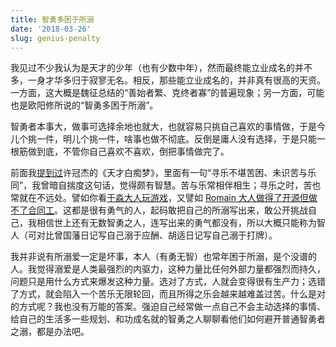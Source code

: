 ```yaml
---
title: 智勇多困于所溺
date: '2018-03-26'
slug: genius-penalty
---
```


我见过不少我认为是天才的少年（也有少数中年），然而最终能立业成名的并不多，一身才华多归于寂寥无名。相反，那些能立业成名的，并非真有很高的天资。一方面，这大概是魏征总结的“善始者繁、克终者寡”的普遍现象；另一方面，可能也是欧阳修所说的“智勇多困于所溺”。

智勇者本事大，做事可选择余地也就大，也就容易只挑自己喜欢的事情做，于是今儿个挑一件，明儿个挑一件，啥事也做不彻底。反倒是庸人没有选择，于是只能一根筋做到底，不管你自己喜欢不喜欢，倒把事情做完了。

前面我[提到过](/cn/2017/12/poetic-lyrics/)许冠杰的《天才白痴梦》，里面有一句“寻乐不堪苦困、未识苦与乐同”，我曾暗自揣度这句话，觉得颇有智慧。苦与乐常相伴相生；寻乐之时，苦也常就在不远处。譬如你看[于淼大人玩游戏](https://yufree.cn/cn/2018/03/08/back2/)，又譬如 [Romain 大人做得了开源但做不了合同工](https://purrple.cat/blog/2018/03/22/i-m-not-looking-for-a-job/)。这都是很有勇气的人，起码敢把自己的所溺写出来，敢公开挑战自己，我相信世上还有无数智勇之人，连写出来的勇气都没有，所以大概只能称为智人（可对比曾国藩日记写自己溺于应酬、胡适日记写自己溺于打牌）。

我并非说有所溺爱一定是坏事，本人（有勇无智）也常年困于所溺，是个没谱的人。我觉得溺爱是人类最强烈的内驱力，这种力量比任何外部力量都强烈而持久，问题只是用什么方式来爆发这种力量。选对了方式，人就会变得很有生产力；选错了方式，就会陷入一个苦乐无限轮回，而且所得之乐会越来越难盖过苦。什么是对的方式呢？我也没有万能的答案。强迫自己经常做一点自己不会主动选择的事情、给自己的生活多一些规划、和功成名就的智勇之人聊聊看他们如何避开普通智勇者之溺，都是办法吧。
